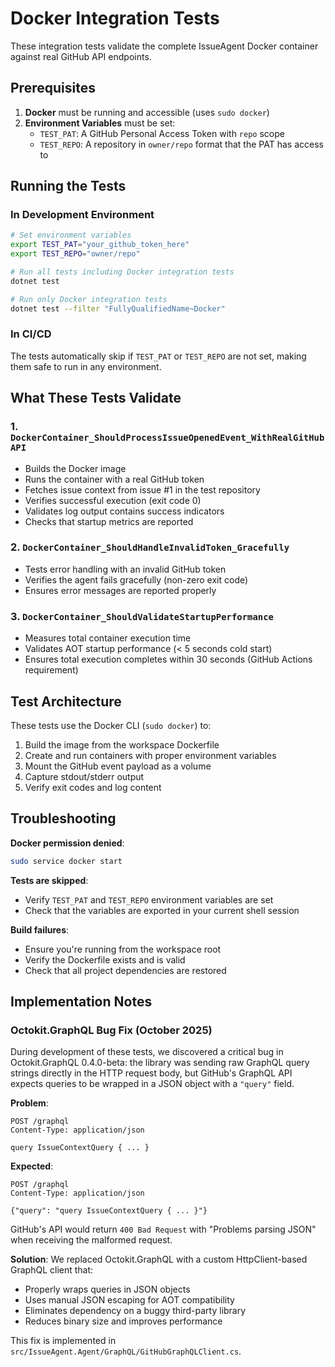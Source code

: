 # Docker Integration Tests

These integration tests validate the complete IssueAgent Docker container against real GitHub API endpoints.

## Prerequisites

1. **Docker** must be running and accessible (uses `sudo docker`)
2. **Environment Variables** must be set:
   - `TEST_PAT`: A GitHub Personal Access Token with `repo` scope
   - `TEST_REPO`: A repository in `owner/repo` format that the PAT has access to

## Running the Tests

### In Development Environment

```bash
# Set environment variables
export TEST_PAT="your_github_token_here"
export TEST_REPO="owner/repo"

# Run all tests including Docker integration tests
dotnet test

# Run only Docker integration tests
dotnet test --filter "FullyQualifiedName~Docker"
```

### In CI/CD

The tests automatically skip if `TEST_PAT` or `TEST_REPO` are not set, making them safe to run in any environment.

## What These Tests Validate

### 1. `DockerContainer_ShouldProcessIssueOpenedEvent_WithRealGitHubAPI`
- Builds the Docker image
- Runs the container with a real GitHub token
- Fetches issue context from issue #1 in the test repository
- Verifies successful execution (exit code 0)
- Validates log output contains success indicators
- Checks that startup metrics are reported

### 2. `DockerContainer_ShouldHandleInvalidToken_Gracefully`
- Tests error handling with an invalid GitHub token
- Verifies the agent fails gracefully (non-zero exit code)
- Ensures error messages are reported properly

### 3. `DockerContainer_ShouldValidateStartupPerformance`
- Measures total container execution time
- Validates AOT startup performance (< 5 seconds cold start)
- Ensures total execution completes within 30 seconds (GitHub Actions requirement)

## Test Architecture

These tests use the Docker CLI (`sudo docker`) to:
1. Build the image from the workspace Dockerfile
2. Create and run containers with proper environment variables
3. Mount the GitHub event payload as a volume
4. Capture stdout/stderr output
5. Verify exit codes and log content

## Troubleshooting

**Docker permission denied**:
```bash
sudo service docker start
```

**Tests are skipped**:
- Verify `TEST_PAT` and `TEST_REPO` environment variables are set
- Check that the variables are exported in your current shell session

**Build failures**:
- Ensure you're running from the workspace root
- Verify the Dockerfile exists and is valid
- Check that all project dependencies are restored

## Implementation Notes

### Octokit.GraphQL Bug Fix (October 2025)

During development of these tests, we discovered a critical bug in Octokit.GraphQL 0.4.0-beta: the library was sending raw GraphQL query strings directly in the HTTP request body, but GitHub's GraphQL API expects queries to be wrapped in a JSON object with a `"query"` field.

**Problem**:
```http
POST /graphql
Content-Type: application/json

query IssueContextQuery { ... }
```

**Expected**:
```http
POST /graphql
Content-Type: application/json

{"query": "query IssueContextQuery { ... }"}
```

GitHub's API would return `400 Bad Request` with "Problems parsing JSON" when receiving the malformed request.

**Solution**: We replaced Octokit.GraphQL with a custom HttpClient-based GraphQL client that:
- Properly wraps queries in JSON objects
- Uses manual JSON escaping for AOT compatibility
- Eliminates dependency on a buggy third-party library
- Reduces binary size and improves performance

This fix is implemented in `src/IssueAgent.Agent/GraphQL/GitHubGraphQLClient.cs`.

